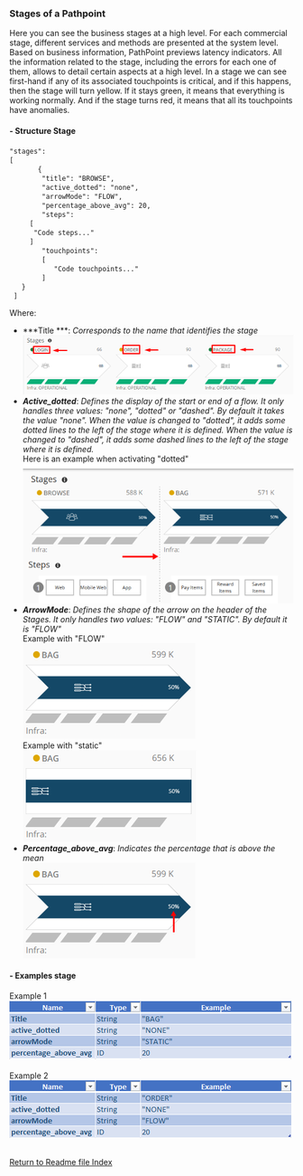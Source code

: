 ### Stages of a Pathpoint
Here you can see the business stages at a high level. For each commercial stage, different services and methods are presented at the system level. Based on business information, PathPoint previews latency indicators.
All the information related to the stage, including the errors for each one of them, allows to detail certain aspects at a high level. In a stage we can see first-hand if any of its associated touchpoints is critical, and if this happens, then the stage will turn yellow. If it stays green, it means that everything is working normally. And if the stage turns red, it means that all its touchpoints have anomalies.

#### - Structure Stage

	"stages": 
	[
           {
            "title": "BROWSE",
            "active_dotted": "none",
            "arrowMode": "FLOW",
            "percentage_above_avg": 20,
	    	"steps": 
		 [
		  "Code steps..."
		 ]
		    "touchpoints": 
			[
			   "Code touchpoints..."
			]
	   }
	 ]
	  
	  
Where:
 - ***Title ***: *Corresponds to the name that identifies the stage* <br>
 ![example_titles](images/Examples_Titles_Stages.png)<br> 
 - ***Active_dotted***: *Defines the display of the start or end of a flow. It only handles three values: "none", "dotted" or "dashed". By default it takes the value "none". When the value is changed to "dotted", it adds some dotted lines to the left of the stage where it is defined. When the value is changed to "dashed", it adds some dashed lines to the left of the stage where it is defined.* <br>
 Here is an example when activating "dotted" <br>
 ![example_active_dotted](images/Example_active_dotted.png)<br>
 - ***ArrowMode***: *Defines the shape of the arrow on the header of the Stages. It only handles two values: "FLOW" and "STATIC". By default it is "FLOW"* <br>
 Example with "FLOW"<br>
 ![example_arrowMode](images/Example_arrowMode_flow1.png)<br>
 Example with "static" <br>
 ![example_arrowMode](images/Example_arrowMode_static.png)<br>
 - ***Percentage_above_avg***: *Indicates the percentage that is above the mean* <br>
 ![example_percentage](images/Example_percentage.png)<br>

#### - Examples stage <br>
Example 1<br>
![example_stage_1](images/Example_Stage1.png)
<br><br>
Example 2<br>
![example_stage_2](images/Example_Stage2.png)<br><br>

[Return to Readme file Index](readme.md) 